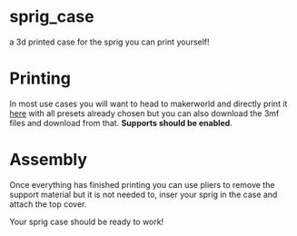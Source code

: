 # sprig_case
a 3d printed case for the sprig you can print yourself!


# Printing
In most use cases you will want to head to makerworld and directly print it [here](https://github.com/DragonRoyal/sprig_case) with all presets already chosen but you can also download the 3mf files and download from that.
**Supports should be enabled**.

# Assembly
Once everything has finished printing you can use pliers to remove the support material but it is not needed to, inser your sprig in the case and attach the top cover.

Your sprig case should be ready to work!
